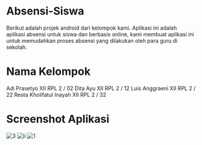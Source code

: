 # Absensi-Siswa
Berikut adalah projek android dari kelompok kami. Aplikasi ini adalah aplikasi absensi untuk siswa dan berbasis online, kami membuat aplikasi ini untuk memudahkan proses absensi yang dilakukan oleh para guru di sekolah.

# Nama Kelompok
Adi Prasetyo XII RPL 2 / 02
Dita Ayu XII RPL 2 / 12
Luis Anggraeni XII RPL 2 / 22
Resta Kholifatul Inayah XII RPL 2 / 32

# Screenshot Aplikasi
![3](https://cloud.githubusercontent.com/assets/15698905/20467942/5ef7585a-afc3-11e6-8c16-c69977ac5e7d.JPG)
![ii](https://cloud.githubusercontent.com/assets/15698905/20467943/5f02c5b4-afc3-11e6-8ebd-e61f94981ee7.JPG)
![1](https://cloud.githubusercontent.com/assets/15698905/20467940/5a82c1ec-afc3-11e6-92dd-813cd42e3ee2.JPG)
